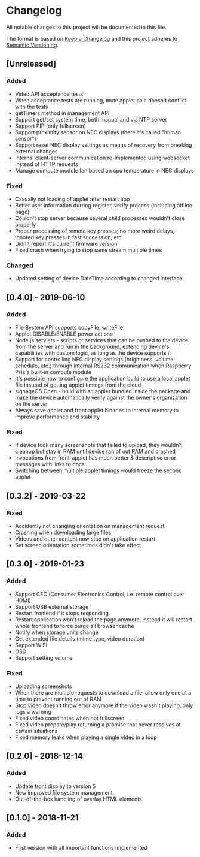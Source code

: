 # Changelog
All notable changes to this project will be documented in this file.

The format is based on [Keep a Changelog](http://keepachangelog.com/en/1.0.0/)
and this project adheres to [Semantic Versioning](http://semver.org/spec/v2.0.0.html).

## [Unreleased]
### Added
- Video API acceptance tests
- When acceptance tests are running, mute applet so it doesn't conflict with the tests
- getTimers method in management API
- Support get/set system time, both manual and via NTP server
- Support PIP (only fullscreen)
- Support proximity sensor on NEC displays (there it's called "human sensor")
- Support reset NEC display settings as means of recovery from breaking external changes
- Internal client-server communication re-implemented using websocket instead of HTTP requests
- Manage compute module fan based on cpu temperature in NEC displays

### Fixed
- Casually not loading of applet after restart app
- Better user information durring register, verify process (including offline page)
- Couldn't stop server because several child processes wouldn't close properly
- Proper processing of remote key presses; no more weird delays, ignored key presses in fast succession, etc.
- Didn't report it's current firmware version
- Fixed crash when trying to stop same stream multiple times 

### Changed
- Updated setting of device DateTime according to changed interface

## [0.4.0] - 2019-06-10
### Added
- File System API supports copyFile, writeFile
- Applet DISABLE/ENABLE power actions
- Node.js servlets - scripts or services that can be pushed to the device from the server and run in the background, extending device's capabilities with custom logic, as long as the device supports it
- Support for controlling NEC display settings (brightness, volume, schedule, etc.) through internal RS232 communication when Raspberry Pi is a built-in compute module
- It's possible now to configure the application build to use a local applet file instead of getting applet timings from the cloud
- signageOS Open - build with an applet bundled inside the package and make the device automatically verify against the owner's organization on the server
- Always save applet and front applet binaries to internal memory to improve performance and stability

### Fixed
- If device took many screenshots that failed to upload, they wouldn't cleanup but stay in RAM until device ran of out RAM and crashed
- Invocations from front-applet has much better & descriptive error messages with links to docs
- Switching between multiple applet timings would freeze the second applet 

## [0.3.2] - 2019-03-22
### Fixed
- Accidently not changing orientation on management request
- Crashing when downloading large files
- Videos and other content now stop on application restart
- Set screen orientation sometimes didn't take effect

## [0.3.0] - 2019-01-23
### Added
- Support CEC (Consumer Electronics Control, i.e. remote control over HDMI)
- Support USB external storage
- Restart frontend if it stops responding
- Restart application won't reload the page anymore, instead it will restart whole frontend to force purge all browser cache
- Notify when storage units change
- Get extended file details (mime type, video duration)
- Support WiFi
- OSD
- Support setting volume
### Fixed
- Uploading screenshots
- When there are multiple requests to download a file, allow only one at a time to prevent running out of RAM
- Stop video doesn't throw error anymore if the video wasn't playing, only logs a warning
- Fixed video coordinates when not fullscreen
- Fixed video prepare/play returning a promise that never resolves at certain situations
- Fixed memory leaks when playing a single video in a loop

## [0.2.0] - 2018-12-14
### Added
- Update front display to version 5
- New improved file system management
- Out-of-the-box handling of overlay HTML elements

## [0.1.0] - 2018-11-21
### Added
- First version with all important functions implemented
